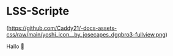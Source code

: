 # LSS-Scripte

(https://github.com/Caddy21/-docs-assets-css/raw/main/yoshi_icon__by_josecapes_dgqbro3-fullview.png)

Hallo 🙂 
